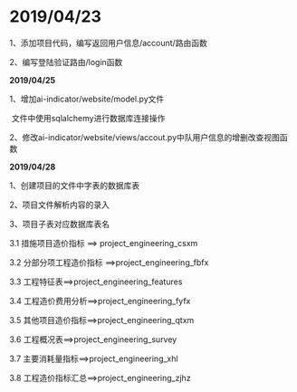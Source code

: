 # 2019/04/23
1、添加项目代码，编写返回用户信息/account/路由函数

2、编写登陆验证路由/login函数





**2019/04/25**

1、增加ai-indicator/website/model.py文件

​	文件中使用sqlalchemy进行数据库连接操作

2、修改ai-indicator/website/views/accout.py中队用户信息的增删改查视图函数



**2019/04/28**

1、创建项目的文件中字表的数据库表

2、项目文件解析内容的录入

3、项目子表对应数据库表名

3.1  措施项目造价指标  ==> project_engineering_csxm

3.2  分部分项工程造价指标 ==>project_engineering_fbfx

3.3  工程特征表==>project_engineering_features

3.4  工程造价费用分析==>project_engineering_fyfx

3.5  其他项目造价指标==>project_engineering_qtxm

3.6  工程概况表==>project_engineering_survey

3.7  主要消耗量指标==>project_engineering_xhl

3.8  工程造价指标汇总==>project_engineering_zjhz

